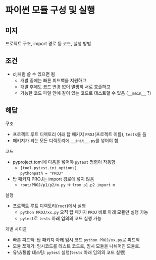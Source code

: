 # 파이썬 모듈 구성 및 실행
## 미지
프로젝트 구조, import 경로 등 코드, 실행 방법

## 조건
- clj처럼 쓸 수 있으면 됨
  - 개발 중에는 빠른 피드백을 지원하고
  - 개발 후에도 코드 변경 없이 멀쩡히 서로 호출하고
  - 가능한 코드 파일 안에 같이 있는 코드로 테스트할 수 있음 (`__main__` ?)

## 해답
구조
- 프로젝트 루트 디렉토리 아래 탑 패키지 `PROJ`(프로젝트 이름), `tests`를 둠
- 패키지가 되는 모든 디렉토리에 `__init__.py`를 넣어야 함

코드
- pyproject.toml에 다음을 넣어야 `pytest` 명령이 작동함 
  - `[tool.pytest.ini_options]` <br> `pythonpath = "PROJ"`
- 탑 패키지 PROJ는 import 경로에 넣지 않음
  - `root/PROJ/p1/p2/m.py` -> `from p1.p2 import m`

실행
- 프로젝트 루트 디렉토리(`root`)에서 실행
  - `python PROJ/xx.py` 오직 탑 패키지 `PROJ` 바로 아래 모듈만 실행 가능
  - `pytest`로 `tests` 아래 임의의 코드 실행 가능

개발 사이클
- 빠른 피드백: 탑 패키지 아래 임시 코드 `python PROJ/xx.py`로 피드백
- 모듈 쪼개기: 임시코드를 테스트 코드로, 임시 모듈을 나뉘어진 모듈로.
- 유닛/통합 테스팅: `pytest` 실행(`tests` 아래 임의의 코드 실행)
